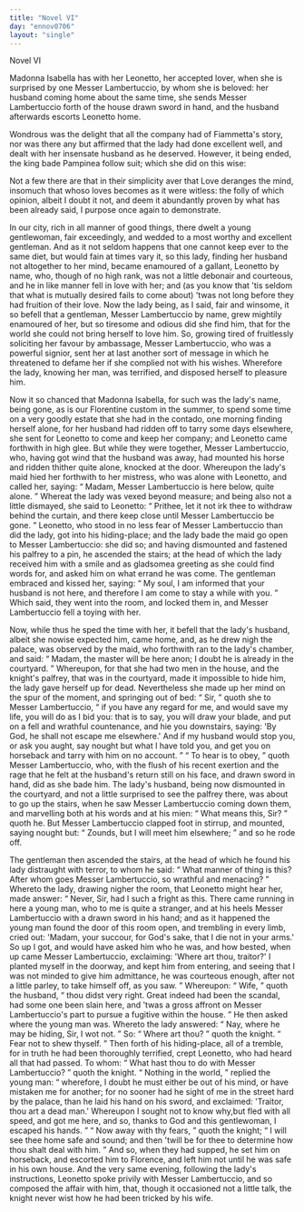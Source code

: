 ```yaml
---
title: "Novel VI"
day: "ennov0706"
layout: "single"
---
```

<html>
 <head>
 </head>
 <body>
  <div id="nov0706" type="novella" who="pampinea">
   <head>
    Novel VI
   </head>
   <argument>
    <p>
     <milestone id="p07060001"/>
     <!--(i)-->
     Madonna Isabella has with her Leonetto, her
accepted lover, when she is surprised by one Messer Lambertuccio, by whom she is beloved:
her husband coming home about the same time, she sends Messer Lambertuccio forth of the
house drawn sword in hand, and the husband afterwards escorts Leonetto
home.
     <!--(/i)-->
    </p>
   </argument>
   <div3 type="commentary" who="author">
    <p>
     <milestone id="p07060002"/>
     <!--(sc)-->
     Wondrous
     <!--(/sc)-->
     was the delight that
	all the company had of Fiammetta's story, nor was there any but affirmed that the lady had
	done excellent well, and dealt with her insensate husband as he deserved.  However, it
	being ended, the king bade Pampinea follow suit; which she did on this wise:
    </p>
   </div3>
   <div3 type="commentary" who="pampinea">
    <p>
     <milestone id="p07060003"/>
     Not a few there are that in their simplicity aver that Love deranges the mind,
	insomuch that whoso loves becomes as it were witless: the folly of which opinion, albeit I
	doubt it not, and deem it abundantly proven by what has been already said, I purpose once
	again to demonstrate.
    </p>
   </div3>
   <p>
    <milestone id="p07060004"/>
    In our city, rich in all manner of good things, there dwelt a
young gentlewoman, fair exceedingly, and wedded to a most worthy and excellent
gentleman.
    <milestone id="p07060005"/>
    And as it not seldom happens that one cannot keep ever to the same
diet, but would fain at times vary it, so this lady, finding her husband not altogether to
her mind, became enamoured of a gallant, Leonetto by name, who, though of no high rank,
was not a little debonair and courteous, and he in like manner
fell in love with her; and (as you know that 'tis seldom that what is
mutually desired fails to come about) 'twas not long before they had
fruition of their love.
    <milestone id="p07060006"/>
    Now the lady being, as I said, fair and winsome,
it so befell that a gentleman, Messer Lambertuccio by name, grew mightily enamoured of
her, but so tiresome and odious did she
    <pb n="142"/>
    find him, that for the world she could
not bring herself to love him.  So, growing tired of fruitlessly soliciting her favour by
ambassage, Messer Lambertuccio, who was a powerful signior, sent her at last another sort
of message in which he threatened to defame her if she complied not with his
wishes. Wherefore the lady, knowing her man, was terrified, and disposed herself to
pleasure him.
   </p>
   <p>
    <milestone id="p07060007"/>
    Now it so chanced that Madonna Isabella, for such was the lady's
name, being gone, as is our Florentine custom in the summer, to spend some time on a very
goodly estate that she had in the contado, one morning finding herself alone, for her
husband had ridden off to tarry some days elsewhere, she sent for Leonetto to come and
keep her company; and Leonetto came forthwith in high glee.
    <milestone id="p07060008"/>
    But while they were
together, Messer Lambertuccio, who, having got wind that the husband was away, had mounted
his horse and ridden thither quite alone, knocked at the door.
    <milestone id="p07060009"/>
    Whereupon the
lady's maid hied her forthwith to her mistress, who was alone with Leonetto, and called
her, saying:
    <q direct="unspecified">
     Madam, Messer Lambertuccio is here below, quite alone.
    </q>
    <milestone id="p07060010"/>
    Whereat the lady was vexed beyond measure; and being also not a little
dismayed, she said to Leonetto:
    <q direct="unspecified">
     Prithee, let it not irk thee to withdraw behind the
curtain, and there keep close until Messer Lambertuccio be gone.
    </q>
    <milestone id="p07060011"/>
    Leonetto,
who stood in no less fear of Messer Lambertuccio than did the lady, got into his
hiding-place; and the lady bade the maid go open to Messer Lambertuccio: she did so; and
having dismounted and fastened his palfrey to a pin, he ascended the stairs;
    <milestone id="p07060012"/>
    at
the head of which the lady received him with a smile and as gladsomea greeting as she
could find words for, and asked him on what errand he was come.
    <milestone id="p07060013"/>
    The gentleman
embraced and kissed her, saying:
    <q direct="unspecified">
     My soul, I am informed that your husband is not here,
and therefore I am come to stay a while with you.
    </q>
    Which said, they went into the room,
and locked them in, and Messer Lambertuccio fell a toying with her.
   </p>
   <p>
    <milestone id="p07060014"/>
    Now, while thus
he sped the time with her, it befell that the lady's husband, albeit she nowise expected
him, came home, and, as he drew nigh the palace, was observed by the maid, who forthwith
ran to the lady's chamber, and said:
    <q direct="unspecified">
     Madam, the master will be here anon; I doubt he is
already in the courtyard.
    </q>
    <milestone id="p07060015"/>
    Whereupon, for that she had two men in the house,
and the knight's palfrey, that was in the courtyard, made it impossible to hide him, the
lady gave
    <pb n="143"/>
    herself up for dead. Nevertheless she made up her mind on the spur
of the moment, and springing out of bed:
    <q direct="unspecified">
     Sir,
    </q>
    quoth she to Messer Lambertuccio,
    <q direct="unspecified">
     if you have any regard for me, and would save my life, you will do as I bid you:
     <milestone id="p07060016"/>
     that is to say, you will draw your blade, and put on a fell and wrathful
countenance, and hie you downstairs, saying: 'By God, he shall not escape me elsewhere.'
And if my husband would stop you, or ask you aught, say nought but what I have told you,
and get you on horseback and tarry with him on no account.
    </q>
    <milestone id="p07060017"/>
    <q direct="unspecified">
     To hear is to
obey,
    </q>
    quoth Messer Lambertuccio, who, with the flush of his recent exertion and the
rage that he felt at the husband's return still on his face, and drawn sword in hand, did
as she bade him. The lady's husband, being now dismounted in the courtyard, and not a
little surprised to see the palfrey there, was about to go up the stairs, when he saw
Messer Lambertuccio coming down them, and marvelling both at his words and at
his mien:
    <q direct="unspecified">
     What means this, Sir?
    </q>
    quoth he.
    <milestone id="p07060018"/>
    But Messer Lambertuccio
clapped foot in stirrup, and mounted, saying nought but:
    <q direct="unspecified">
     Zounds, but I will meet him
elsewhere;
    </q>
    and so he rode off.
   </p>
   <p>
    <milestone id="p07060019"/>
    The gentleman then ascended the stairs, at the
head of which he found his lady distraught with terror, to whom he said:
    <q direct="unspecified">
     What manner of
thing is this? After whom goes Messer Lambertuccio, so wrathful and menacing?
    </q>
    <milestone id="p07060020"/>
    Whereto the lady, drawing nigher the room, that Leonetto might hear her, made
answer:
    <q direct="unspecified">
     Never, Sir, had I such a fright as this. There came running in here a young
man, who to me is quite a stranger, and at his heels Messer Lambertuccio with a drawn
sword in his hand; and as it happened the young man found the door of this room open, and
trembling in every limb, cried out: 'Madam, your succour, for God's sake, that I die not
in your arms.'
     <milestone id="p07060021"/>
     So up I got, and would have asked him who he was, and how
bested, when up came Messer Lambertuccio, exclaiming: 'Where art thou, traitor?' I planted
myself in the doorway, and kept him from entering, and seeing that I was not minded to
give him admittance, he was courteous enough, after not a little parley, to take himself
off, as you saw.
    </q>
    <milestone id="p07060022"/>
    Whereupon:
    <q direct="unspecified">
     Wife,
    </q>
    quoth the husband,
    <q direct="unspecified">
     thou didst very right. Great indeed had been the
scandal, had some one been slain here, and 'twas a gross affront on Messer Lambertuccio's
part to pursue a fugitive within the house.
    </q>
    He then asked where the young man
was.
    <milestone id="p07060023"/>
    Whereto
    <pb n="144"/>
    the lady answered:
    <q direct="unspecified">
     Nay, where he may be hiding,
Sir, I wot not.
    </q>
    <milestone id="p07060024"/>
    So:
    <q direct="unspecified">
     Where art thou?
    </q>
    quoth the knight.
    <q direct="unspecified">
     Fear not to
shew thyself.
    </q>
    <milestone id="p07060025"/>
    Then forth of his hiding-place, all of a tremble, for in
truth he had been thoroughly terrified, crept Leonetto, who had heard all that had passed.
    <milestone id="p07060026"/>
    To whom:
    <q direct="unspecified">
     What hast thou to do with Messer Lambertuccio?
    </q>
    quoth the
knight.
    <milestone id="p07060027"/>
    <q direct="unspecified">
     Nothing in the world,
    </q>
    replied the young man:
    <q direct="unspecified">
     wherefore, I
doubt he must either be out of his mind, or have mistaken me for another; for no sooner
had he sight of me in the street hard by the palace, than he laid his hand on his sword,
and exclaimed: 'Traitor, thou art a dead man.'  Whereupon I sought not to know why,but
fled with all speed, and got me here, and so, thanks to God and this gentlewoman, I
escaped his hands.
    </q>
    <milestone id="p07060028"/>
    <q direct="unspecified">
     Now away with thy fears,
    </q>
    quoth the knight;
    <q direct="unspecified">
     I
will see thee home safe and sound; and then 'twill be for thee to
determine how thou shalt deal with him.
    </q>
    <milestone id="p07060029"/>
    And so, when they had supped, he
set him on horseback, and escorted him to Florence, and left him not until he was safe in
his own house. And the very same evening, following the lady's instructions, Leonetto
spoke privily with Messer Lambertuccio, and so composed the affair with him, that, though
it occasioned not a little talk, the knight never wist how he had been tricked by his
wife.
   </p>
  </div>
 </body>
</html>